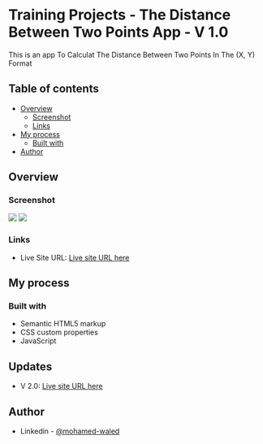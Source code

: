 # Training Projects - The Distance Between Two Points App - V 1.0

This is an app To Calculat The Distance Between Two Points In The (X, Y) Format

## Table of contents

- [Overview](#overview)
  - [Screenshot](#screenshot)
  - [Links](#links)
- [My process](#my-process)
  - [Built with](#built-with)
- [Author](#author)

## Overview

### Screenshot

![](https://raw.githubusercontent.com/Mohamed-Waled/The-Distance-Between-Two-Points-V-1.0/main/Images/Screenshot%202022-03-11%20at%2020-35-53%20The%20Distance%20Between%20Two%20Points.png)
![](https://raw.githubusercontent.com/Mohamed-Waled/The-Distance-Between-Two-Points-V-1.0/main/Images/Screenshot%202022-03-11%20at%2020-36-20%20The%20Distance%20Between%20Two%20Points.png)

### Links

- Live Site URL: [Live site URL here](https://mohamed-waled.github.io/The-Distance-Between-Two-Points-V-1.0/)

## My process

### Built with

- Semantic HTML5 markup
- CSS custom properties
- JavaScript

## Updates
- V 2.0: [Live site URL here]()

## Author

- Linkedin - [@mohamed-waled](https://www.linkedin.com/in/mohamed-waled-82a51a1bb/)